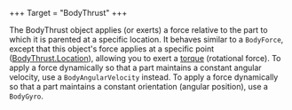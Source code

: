+++
Target = "BodyThrust"
+++

The BodyThrust object applies (or exerts) a force relative to the part to which it is parented at a specific location. It behaves similar to a `BodyForce`, except that this object's force applies at a specific point ([BodyThrust.Location](https://developer.roblox.com/api-reference/property/BodyThrust/Location)), allowing you to exert a [torque][1] (rotational force). To apply a force dynamically so that a part maintains a constant angular velocity, use a `BodyAngularVelocity` instead. To apply a force dynamically so that a part maintains a constant orientation (angular position), use a `BodyGyro`.[1]: https://en.wikipedia.org/wiki/Torque
